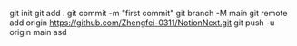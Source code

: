 git init
git add .
git commit -m "first commit"
git branch -M main
git remote add origin https://github.com/Zhengfei-0311/NotionNext.git
git push -u origin main 
asd